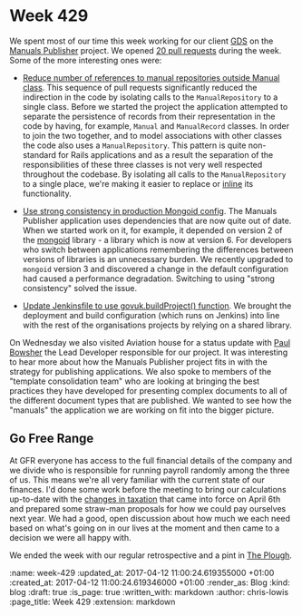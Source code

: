 Week 429
========

We spent most of our time this week working for our client [GDS](https://gds.blog.gov.uk/) on the [Manuals Publisher](https://github.com/alphagov/manuals-publisher/) project. We opened [20 pull requests](https://github.com/alphagov/manuals-publisher/pulls?q=is%3Apr+created%3A2017-04-03..2017-04-08) during the week. Some of the more interesting ones were:

- [Reduce number of references to manual repositories outside Manual class](https://github.com/alphagov/manuals-publisher/pull/953). This sequence of pull requests significantly reduced the indirection in the code by isolating calls to the `ManualRepository` to a single class. Before we started the project the application attempted to separate the persistence of records from their representation in the code by having, for example, `Manual` and `ManualRecord` classes. In order to join the two together, and to model associations with other classes the code also uses a `ManualRepository`. This pattern is quite non-standard for Rails applications and as a result the separation of the responsibilities of these three classes is not very well respected throughout the codebase. By isolating all calls to the `ManualRepository` to a single place, we're making it easier to replace or [inline](https://refactoring.com/catalog/inlineClass.html) its functionality.

- [Use strong consistency in production Mongoid config](https://github.com/alphagov/manuals-publisher/pull/963). The Manuals Publisher application uses dependencies that are now quite out of date. When we started work on it, for example, it depended on version 2 of the [mongoid](https://github.com/mongodb/mongoid) library - a library which is now at version 6. For developers who switch between applications remembering the differences between versions of libraries is an unnecessary burden. We recently upgraded to `mongoid` version 3 and discovered a change in the default configuration had caused a performance degradation. Switching to using "strong consistency" solved the issue.

- [Update Jenkinsfile to use govuk.buildProject() function](https://github.com/alphagov/manuals-publisher/pull/959). We brought the deployment and build configuration (which runs on Jenkins) into line with the rest of the organisations projects by relying on a shared library.

On Wednesday we also visited Aviation house for a status update with [Paul Bowsher](https://twitter.com/boffbowsh) the Lead Developer responsible for our project. It was interesting to hear more about how the Manuals Publisher project fits in with the strategy for publishing applications. We also spoke to members of the "template consolidation team" who are looking at bringing the best practices they have developed for presenting complex documents to all of the different document types that are published. We wanted to see how the "manuals" the application we are working on fit into the bigger picture.

## Go Free Range ##

At GFR everyone has access to the full financial details of the company and we divide who is responsible for running payroll randomly among the three of us. This means we're all very familiar with the current state of our finances. I'd done some work before the meeting to bring our calculations up-to-date with the [changes in taxation](https://www.freeagent.com/central/whats-changing-new-tax-year/) that came into force on April 6th and prepared some straw-man proposals for how we could pay ourselves next year. We had a good, open discussion about how much we each need based on what's going on in our lives at the moment and then came to a decision we were all happy with.

We ended the week with our regular retrospective and a pint in [The Plough](http://www.taylor-walker.co.uk/pub/plough-bloomsbury/m2605/).


:name: week-429
:updated_at: 2017-04-12 11:00:24.619355000 +01:00
:created_at: 2017-04-12 11:00:24.619346000 +01:00
:render_as: Blog
:kind: blog
:draft: true
:is_page: true
:written_with: markdown
:author: chris-lowis
:page_title: Week 429
:extension: markdown
